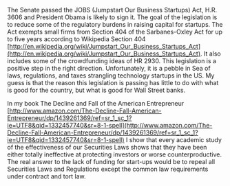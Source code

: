 
The Senate passed the JOBS (Jumpstart Our Business Startups) Act, H.R. 3606 and President Obama is likely to sign it. The goal of the legislation is to reduce some of the regulatory burdens in raising capital for startups. The Act exempts small firms from Section 404 of the Sarbanes-Oxley Act for up to five years according to Wikipedia Section 404 [http://en.wikipedia.org/wiki/Jumpstart_Our_Business_Startups_Act](http://en.wikipedia.org/wiki/Jumpstart_Our_Business_Startups_Act). It also includes some of the crowdfunding ideas of HR 2930. This legislation is a positive step in the right direction. Unfortunately, it is a pebble in Sea of laws, regulations, and taxes strangling technology startups in the US. My guess is that the reason this legislation is passing has little to do with what is good for the country, but what is good for Wall Street banks.

  

In my book The Decline and Fall of the American Entrepreneur [http://www.amazon.com/The-Decline-Fall-American-Entrepreneur/dp/1439261369/ref=sr_1_sc_1?ie=UTF8&qid=1332457740&sr=8-1-spell](http://www.amazon.com/The-Decline-Fall-American-Entrepreneur/dp/1439261369/ref=sr_1_sc_1?ie=UTF8&qid=1332457740&sr=8-1-spell) I show that every academic study of the effectiveness of our Securities Laws shows that they have been either totally ineffective at protecting investors or worse counterproductive. The real answer to the lack of funding for start-ups would be to repeal all Securities Laws and Regulations except the common law requirements under contract and tort law.